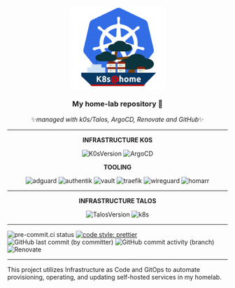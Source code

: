 <div align="center">
<p align="center"><img style="display: block; margin: auto; width: 220px;"  src="docs/assets/k8s-home2.png"></p>

<!-- markdownlint-disable no-trailing-punctuation -->

### My home-lab repository :rocket:

✨*managed with k0s/Talos, ArgoCD, Renovate and GitHub*✨

</div>

<div align="center">

---

**INFRASTRUCTURE K0S**

![K0sVersion](https://img.shields.io/badge/dynamic/yaml?url=https%3A%2F%2Fraw.githubusercontent.com%2FixxeL-DevOps%2Ffullstack%2Frefs%2Fheads%2Fmain%2Finfra%2Fk0s%2Ffullstack.yaml&query=%24.spec.k0s.version&style=for-the-badge&logo=kubernetes&logoColor=%23326CE5&label=k0s&color=%23326CE5)
![ArgoCD](https://img.shields.io/badge/argocd-v2.14.2-version?style=for-the-badge&logo=argo&logoColor=%23F76B39&color=%23F76B39)

**TOOLING**

![adguard](https://img.shields.io/badge/dynamic/yaml?url=https%3A%2F%2Fraw.githubusercontent.com%2FixxeL-DevOps%2Ffullstack%2Frefs%2Fheads%2Fmain%2Fgitops%2Fmanifests%2Fadguard%2FChart.yaml&query=%24.dependencies%5B0%5D.version&style=for-the-badge&logo=adguard&label=AdGuard&color=%2366B574)
![authentik](https://img.shields.io/badge/dynamic/yaml?url=https%3A%2F%2Fraw.githubusercontent.com%2FixxeL-DevOps%2Ffullstack%2Frefs%2Fheads%2Fmain%2Fgitops%2Fmanifests%2Fauthentik%2Fapp%2FChart.yaml&query=%24.dependencies%5B0%5D.version&style=for-the-badge&logo=authentik&label=Authentik&color=%23FD4B2D)
![vault](https://img.shields.io/badge/dynamic/yaml?url=https%3A%2F%2Fraw.githubusercontent.com%2FixxeL-DevOps%2Ffullstack%2Frefs%2Fheads%2Fmain%2Fgitops%2Fmanifests%2Fvault%2FChart.yaml&query=%24.dependencies%5B0%5D.version&style=for-the-badge&logo=vault&label=Vault&color=%23FFB81C)
![traefik](https://img.shields.io/badge/dynamic/yaml?url=https%3A%2F%2Fraw.githubusercontent.com%2FixxeL-DevOps%2Ffullstack%2Frefs%2Fheads%2Fmain%2Fgitops%2Fmanifests%2Ftraefik%2FChart.yaml&query=%24.dependencies%5B0%5D.version&style=for-the-badge&logo=traefikproxy&logoColor=%239D0FB0&label=traefik&color=%239D0FB0)
![wireguard](https://img.shields.io/badge/dynamic/yaml?url=https%3A%2F%2Fraw.githubusercontent.com%2FixxeL-DevOps%2Ffullstack%2Frefs%2Fheads%2Fmain%2Fgitops%2Fmanifests%2Fwireguard%2FChart.yaml&query=%24.dependencies%5B0%5D.version&style=for-the-badge&logo=wireguard&logoColor=%23841618&label=wireguard&color=%23841618)
![homarr](https://img.shields.io/badge/dynamic/yaml?url=https%3A%2F%2Fraw.githubusercontent.com%2FixxeL-DevOps%2Ffullstack%2Frefs%2Fheads%2Fmain%2Fgitops%2Fmanifests%2Fhomarr%2FChart.yaml&query=%24.dependencies%5B0%5D.version&style=for-the-badge&logo=homarr&label=homarr&color=%23F44336)

</div>

<div align="center">

---

**INFRASTRUCTURE TALOS**

![TalosVersion](https://img.shields.io/badge/dynamic/yaml?url=https%3A%2F%2Fraw.githubusercontent.com%2FixxeL-DevOps%2Ffullstack%2Frefs%2Fheads%2Fmain%2Finfra%2Ftalos%2Fgenmachine%2Fbootstrap%2Ftalconfig.yaml&query=%24.talosVersion&style=for-the-badge&logo=talos&label=Talos&color=%23FF6600)
![k8s](https://img.shields.io/badge/dynamic/yaml?url=https%3A%2F%2Fraw.githubusercontent.com%2FixxeL-DevOps%2Ffullstack%2Frefs%2Fheads%2Fmain%2Finfra%2Ftalos%2Fgenmachine%2Fbootstrap%2Ftalconfig.yaml&query=%24.kubernetesVersion&style=for-the-badge&logo=kubernetes&label=K8s&color=%23326CE5)

</div>

---

![pre-commit.ci status](https://github.com/ixxeL-DevOps/fullstack/actions/workflows/pre-commit.yaml/badge.svg)
[![code style: prettier](https://img.shields.io/badge/code_style-prettier-ff69b4.svg?style=flat-square)](https://github.com/prettier/prettier)
![GitHub last commit (by committer)](https://img.shields.io/github/last-commit/ixxeL-DevOps/fullstack?style=flat-square)
![GitHub commit activity (branch)](https://img.shields.io/github/commit-activity/m/ixxeL-DevOps/fullstack?style=flat-square)
![Renovate](https://img.shields.io/badge/deps-renovate-ok?style=flat-square&logo=renovate&logoColor=%230099FF&logoSize=auto&color=%230099FF)

---

This project utilizes Infrastructure as Code and GitOps to automate provisioning, operating, and updating self-hosted services in my homelab.
